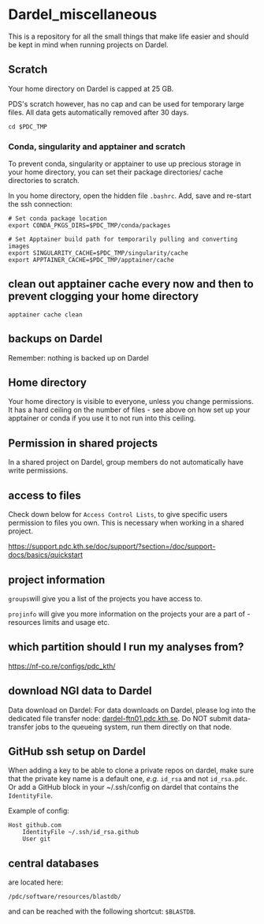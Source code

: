 # Dardel_miscellaneous
This is a repository for all the small things that make life easier and should be kept in mind when running projects on Dardel. 


## Scratch

Your home directory on Dardel is capped at 25 GB. 

PDS's scratch however, has no cap and can be used for temporary large files. All data gets automatically removed after 30 days. 

```{.bash}
cd $PDC_TMP
```

### Conda, singularity and apptainer and scratch

To prevent conda, singularity or apptainer to use up precious storage in your home directory, you can set their package directories/ cache directories to scratch. 

In you home directory, open the hidden file `.bashrc`. Add, save and re-start the ssh connection: 

```{.bash}
# Set conda package location
export CONDA_PKGS_DIRS=$PDC_TMP/conda/packages

# Set Apptainer build path for temporarily pulling and converting images
export SINGULARITY_CACHE=$PDC_TMP/singularity/cache
export APPTAINER_CACHE=$PDC_TMP/apptainer/cache
```

## clean out apptainer cache every now and then to prevent clogging your home directory

```{.bash}
apptainer cache clean 
```

## backups on Dardel

Remember: nothing is backed up on Dardel

## Home directory

Your home directory is visible to everyone, unless you change permissions. 
It has a hard ceiling on the number of files - see above on how set up your apptainer or conda if you use it to not run into this ceiling. 

## Permission in shared projects

In a shared project on Dardel, group members do not automatically have write permissions. 

## access to files

Check down below for `Access Control Lists`, to give specific users permission to files you own. This is necessary when working in a shared project.

https://support.pdc.kth.se/doc/support/?section=/doc/support-docs/basics/quickstart

## project information

`groups`will give you a list of the projects you have access to. 

`projinfo` will give you more information on the projects your are a part of - resources limits and usage etc. 

## which partition should I run my analyses from?

https://nf-co.re/configs/pdc_kth/

## download NGI data to Dardel

Data download on Dardel: For data downloads on Dardel, please log into the dedicated file transfer node: [dardel-ftn01.pdc.kth.se](http://dardel-ftn01.pdc.kth.se/). Do NOT submit data-transfer jobs to the queueing system, run them directly on that node.

## GitHub ssh setup on Dardel

When adding a key to be able to clone a private repos on dardel, make sure that the private key name is a default one, _e.g._ `id_rsa` and not `id_rsa.pdc`. Or add a GitHub block in your ~/.ssh/config on dardel that contains the `IdentityFile`.

Example of config:

```
Host github.com
	IdentityFile ~/.ssh/id_rsa.github
	User git
```

## central databases

are located here: 

```
/pdc/software/resources/blastdb/
```

and can be reached with the following shortcut: `$BLASTDB`. 
